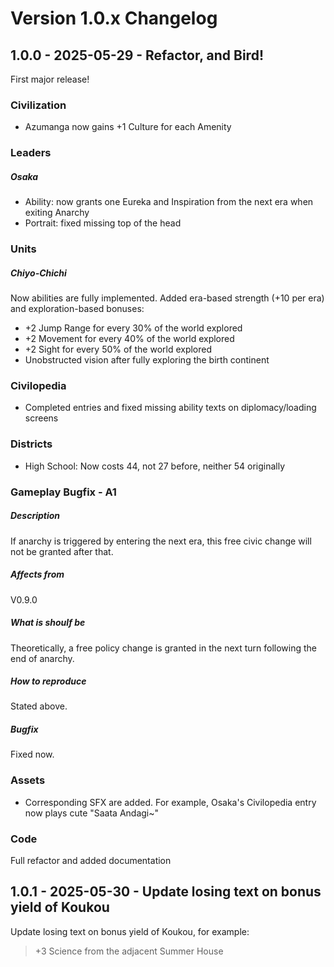 # Version 1.0.x Changelog

## 1.0.0 - 2025-05-29 - Refactor, and Bird!

First major release! 

### Civilization

- Azumanga now gains +1 Culture for each Amenity

### Leaders

##### Osaka

- Ability: now grants one Eureka and Inspiration from the next era when exiting Anarchy
- Portrait: fixed missing top of the head

### Units

##### Chiyo-Chichi

Now abilities are fully implemented. Added era-based strength (+10 per era) and exploration-based bonuses:

- +2 Jump Range for every 30% of the world explored
- +2 Movement for every 40% of the world explored
- +2 Sight for every 50% of the world explored
- Unobstructed vision after fully exploring the birth continent

### Civilopedia

- Completed entries and fixed missing ability texts on diplomacy/loading screens  

### Districts

- High School: Now costs 44, not 27 before, neither 54 originally

### Gameplay Bugfix - A1

##### Description

If anarchy is triggered by entering the next era, this free civic change will not be granted after that.

##### Affects from

V0.9.0

##### What is shoulf be

Theoretically, a free policy change is granted in the next turn following the end of anarchy.

##### How to reproduce

Stated above.

##### Bugfix

Fixed now.

### Assets

- Corresponding SFX are added. For example, Osaka's Civilopedia entry now plays cute "Saata Andagi~"

### Code

Full refactor and added documentation

## 1.0.1 - 2025-05-30 - Update losing text on bonus yield of Koukou

Update losing text on bonus yield of Koukou, for example:

> +3 Science from the adjacent Summer House


